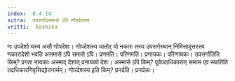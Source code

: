```yaml
---
index:  8.4.14
sutra:  उपसर्गादसमासे ऽपि णौपदेशस्य
vritti:  kashika 
---
```


णः उपदेशो यस्य असौ णोपदेशः। णोपदेशस्य धातोर् यो नकारः तस्य उपसर्गस्थान् निमित्तादुत्तरस्य णकारादेशो भवति असमासे ऽपि समासे ऽपि। प्रणमति। परिणमति। प्रणायकः। परिणायकः। उपसर्गातिति किम्? प्रगता नायकाः अस्माद् देशात् प्रनायको देशः। अस्मासे ऽपि किम्? पूर्वपदाधिकारात् समास एव स्यातिति तदधिकारणिवृत्तिद्योतनार्थम्। णोपदेशस्य इति किम्? प्रनर्दति। प्रनर्दकः।


